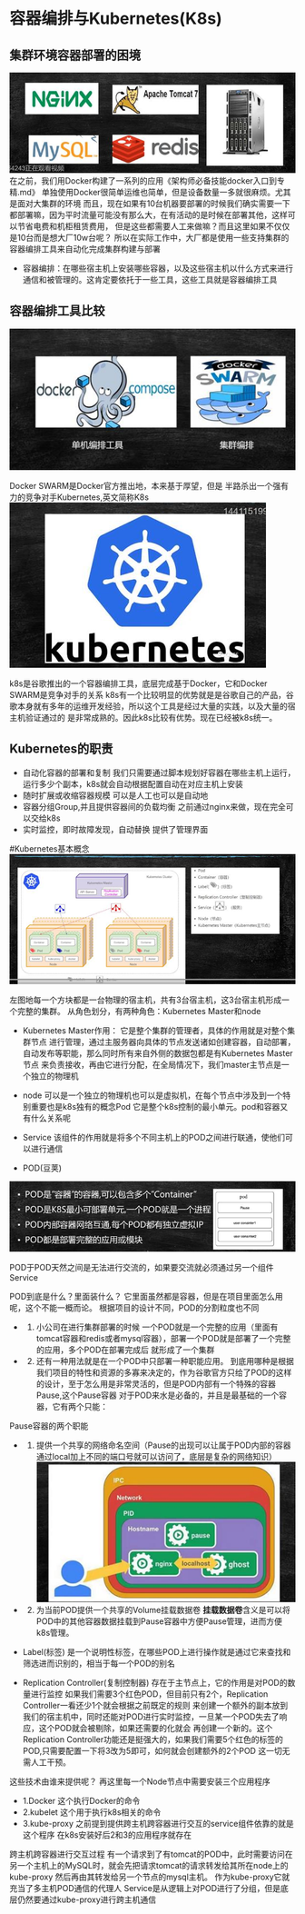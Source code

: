 # 容器编排与Kubernetes(K8s)
## 集群环境容器部署的困境
![集群环境容器部署的困境](images\集群环境容器部署的困境.jpg)
在之前，我们用Docker构建了一系列的应用《架构师必备技能docker入口到专精.md》
单独使用Docker很简单运维也简单，但是设备数量一多就很麻烦。尤其是面对大集群的环境
而且，现在如果有10台机器要部署的时候我们确实需要一下都部署嘛，因为平时流量可能没有那么大，在有活动的是时候在部署其他，这样可以节省电费和机柜租赁费用，
但是这些都需要人工来做嘛？而且这里如果不仅仅是10台而是想大厂10w台呢？
所以在实际工作中，大厂都是使用一些支持集群的容器编排工具来自动化完成集群构建与部署
* 容器编排：在哪些宿主机上安装哪些容器，以及这些宿主机以什么方式来进行通信和被管理的。这肯定要依托于一些工具，这些工具就是容器编排工具

## 容器编排工具比较
![容器编排工具比较](images\容器编排工具比较.jpg)

Docker SWARM是Docker官方推出地，本来基于厚望，但是
半路杀出一个强有力的竞争对手Kubernetes,英文简称K8s
![kubernetes](images\kubernetes.jpg)

k8s是谷歌推出的一个容器编排工具，底层完成基于Docker，它和Docker SWARM是竞争对手的关系
k8s有一个比较明显的优势就是是谷歌自己的产品，谷歌本身就有多年的运维开发经验，所以这个工具是经过大量的实践，以及大量的宿主机验证通过的
是非常成熟的。因此k8s比较有优势。现在已经被k8s统一。
## Kubernetes的职责
* 自动化容器的部署和复制
  我们只需要通过脚本规划好容器在哪些主机上运行，运行多少个副本，k8s就会自动根据配置自动在对应主机上安装
* 随时扩展或收缩容器规模
  可以是人工也可以是自动地
* 容器分组Group,并且提供容器间的负载均衡
  之前通过nginx来做，现在完全可以交给k8s
* 实时监控，即时故障发现，自动替换
   提供了管理界面
  
#Kubernetes基本概念
![Kubernetes基本概念](images\kubernetes基本概念.jpg)

左图地每一个方块都是一台物理的宿主机，共有3台宿主机，这3台宿主机形成一个完整的集群。
从角色划分，有两种角色：Kubernetes Master和node
* Kubernetes Master作用：
它是整个集群的管理者，具体的作用就是对整个集群节点
进行管理，通过主服务器向具体的节点发送诸如创建容器，自动部署，自动发布等职能，那么同时所有来自外侧的数据包都是有Kubernetes Master节点
来负责接收，再由它进行分配，在全局情况下，我们master主节点是一个独立的物理机 

* node
可以是一个独立的物理机也可以是虚拟机，在每个节点中涉及到一个特别重要也是k8s独有的概念Pod
它是整个k8s控制的最小单元。pod和容器又有什么关系呢


* Service
  该组件的作用就是将多个不同主机上的POD之间进行联通，使他们可以进行通信
  
* POD(豆荚)

![POD](images\豆荚.jpg)
  
POD于POD天然之间是无法进行交流的，如果要交流就必须通过另一个组件Service

  
POD到底是什么？里面装什么？
它里面虽然都是容器，但是在项目里面怎么用呢，这个不能一概而论。
根据项目的设计不同，POD的分割粒度也不同
 * 1. 小公司在进行集群部署的时候 一个POD就是一个完整的应用（里面有tomcat容器和redis或者mysql容器），部署一个POD就是部署了一个完整的应用，多个POD在部署完成后
   就形成了一个集群
 * 2. 还有一种用法就是在一个POD中只部署一种职能应用。
到底用哪种是根据我们项目的特性和资源的多寡来决定的，作为谷歌官方只给了POD的这样的设计，至于怎么用是非常灵活的，但是POD内部有一个特殊的容器Pause,这个Pause容器
  对于POD来水是必备的，并且是最基础的一个容器，它有两个只能：
      
Pause容器的两个职能
 * 1. 提供一个共享的网络命名空间（Pause的出现可以让属于POD内部的容器通过local加上不同的端口号就可以访问了，底层是复杂的网络知识）
![网络命名空间](images\POD提供网络命名空间.jpg)  
 * 2. 为当前POD提供一个共享的Volume挂载数据卷
**挂载数据卷**含义是可以将POD中的其他容器数据挂载到Pause容器中方便Pause管理，进而方便k8s管理。

* Label(标签)
 是一个说明性标签，在哪些POD上进行操作就是通过它来查找和筛选进而识别的，相当于每一个POD的别名
* Replication Controller(复制控制器)
存在于主节点上，它的作用是对POD的数量进行监控
如果我们需要3个红色POD，但目前只有2个，Replication Controller一看还少1个就会根据之前既定的规则
  来创建一个额外的副本放到我们的宿主机中，同时还能对POD进行实时监控，一旦某一个POD失去了响应，这个POD就会被剔除，如果还需要的化就会
  再创建一个新的。这个Replication Controller功能还是挺强大的，如果我们需要5个红色的标签的POD,只需要配置一下将3改为5即可，如何就会创建额外的2个POD
  这一切无需人工干预。

这些技术由谁来提供呢？
再这里每一个Node节点中需要安装三个应用程序
 * 1.Docker  这个执行Docker的命令
 * 2.kubelet 这个用于执行k8s相关的命令
 * 3.kube-proxy 之前提到提供跨主机跨容器进行交互的service组件依靠的就是这个程序
在k8s安装好后2和3的应用程序就存在

跨主机跨容器进行交互过程
有一个请求到了有tomcat的POD中，此时需要访问在另一个主机上的MySQL时，就会先把请求tomcat的请求转发给其所在node上的kube-proxy
然后再由其转发给另一个节点的mysql主机。
作为kube-proxy它就充当了多主机POD通信的代理人
Service是从逻辑上对POD进行了分组，但是底层仍然要通过kube-proxy进行跨主机通信


